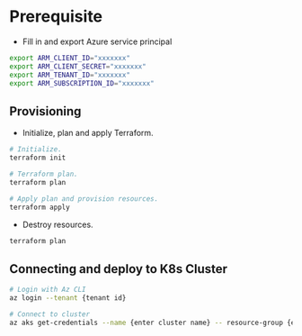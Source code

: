 # Prerequisite

- Fill in and export Azure service principal

```bash
export ARM_CLIENT_ID="xxxxxxx"
export ARM_CLIENT_SECRET="xxxxxxx"
export ARM_TENANT_ID="xxxxxxx"
export ARM_SUBSCRIPTION_ID="xxxxxxx"
```

## Provisioning

- Initialize, plan and apply Terraform.

```bash
# Initialize.
terraform init

# Terraform plan.
terraform plan

# Apply plan and provision resources.
terraform apply
```

- Destroy resources.

```bash
terraform plan

```

## Connecting and deploy to K8s Cluster

```bash
# Login with Az CLI
az login --tenant {tenant id}

# Connect to cluster
az aks get-credentials --name {enter cluster name} -- resource-group {enter resource group name}
```
